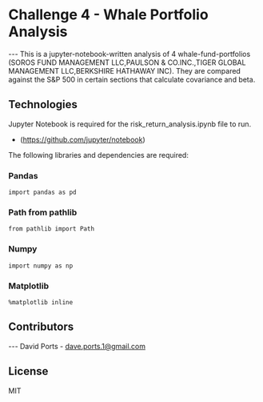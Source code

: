 # Challenge 4 - Whale Portfolio Analysis

--- This is a jupyter-notebook-written analysis of 4 whale-fund-portfolios (SOROS FUND MANAGEMENT LLC,PAULSON & CO.INC.,TIGER GLOBAL MANAGEMENT LLC,BERKSHIRE HATHAWAY INC).  They are compared against the S&P 500 in certain sections that calculate covariance and beta. 

## Technologies

Jupyter Notebook is required for the risk_return_analysis.ipynb file to run. 

* (https://github.com/jupyter/notebook)

The following libraries and dependencies are required:

### Pandas
```import pandas as pd```

### Path from pathlib
```from pathlib import Path```

### Numpy
```import numpy as np```

### Matplotlib
```%matplotlib inline```

## Contributors

--- David Ports - dave.ports.1@gmail.com

## License

MIT



